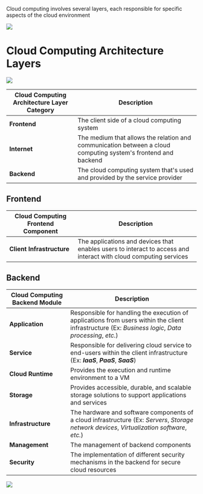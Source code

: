 Cloud computing involves several layers, each responsible for specific aspects of the cloud environment

![](https://github.com/JonmarCorpuz/SecondBrain/blob/main/Assets/Whitespace.png)

# Cloud Computing Architecture Layers

![](https://github.com/JonmarCorpuz/SecondBrain/blob/main/Assets/sfdsfdsgsdfasdasdasdasd.jpg)

| Cloud Computing Architecture Layer Category | Description | 
| --- | --- |
| **Frontend** | The client side of a cloud computing system |
| **Internet** | The medium that allows the relation and communication between a cloud computing system's frontend and backend |
| **Backend** | The cloud computing system that's used and provided by the service provider |

## Frontend

| Cloud Computing Frontend Component | Description |
| --- | --- |
| **Client Infrastructure** | The applications and devices that enables users to interact to access and interact with cloud computing services |

## Backend

| Cloud Computing Backend Module | Description |
| --- | --- |
| **Application** | Responsible for handling the execution of applications from users within the client infrastructure (Ex: *Business logic*, *Data processing*, *etc.*) |
| **Service** | Responsible for delivering cloud service to end-users within the client infrastructure (Ex: ***IaaS***, ***PaaS***, ***SaaS***) |
| **Cloud Runtime** | Provides the execution and runtime environment to a VM |
| **Storage** | Provides accessible, durable, and scalable storage solutions to support applications and services |
| **Infrastructure** | The hardware and software components of a cloud infrastructure (Ex: *Servers*, *Storage network devices*, *Virtualization software*, *etc.*) |
| **Management** | The management of backend components |
| **Security** | The implementation of different security mechanisms in the backend for secure cloud resources |

![](https://github.com/JonmarCorpuz/SecondBrain/blob/main/Assets/Whitespace.png)

